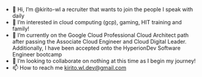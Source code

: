 - 👋 Hi, I’m @kirito-wl a recruiter that wants to join the people I speak with daily
- 👀 I’m interested in cloud computing (gcp), gaming, HIT training and family!
- 🌱 I’m currently on the Google Cloud Professional Cloud Architect path after passing the Associate Cloud Engineer and Cloud Digital Leader. Additionally, I have been accepted onto the HyperionDev Software Engineer bootcamp
- 💞️ I’m looking to collaborate on nothing at this time as I begin my journey!
- 📫 How to reach me kirito.wl.dev@gmail.com

<!---
kirito-wl/kirito-wl is a ✨ special ✨ repository because its `README.md` (this file) appears on your GitHub profile.
You can click the Preview link to take a look at your changes.
--->
